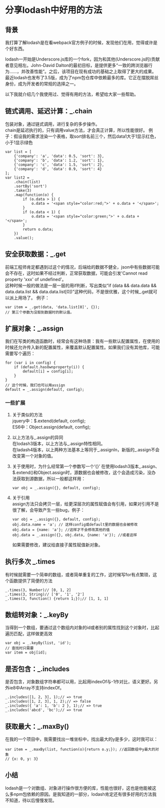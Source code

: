 # 分享lodash中好用的方法

## 背景
我打算了解lodash是在看webpack官方例子的时候，发现他们在用，觉得或许是个好东西。  
  
lodash一开始是Underscore.js库的一个fork，因为和其他(Underscore.js的)贡献者意见相左。John-David Dalton的最初目标，是提供更多“一致的跨浏览器行为……，并改善性能”。之后，该项目在现有成功的基础之上取得了更大的成果。最近lodash也发布了3.5版，成为了npm包仓库中依赖最多的库。它正在摆脱屌丝身份，成为开发者的常规的选择之一。 
  
以下我就介绍几个我使用过、觉得有用的方法，希望给大家一些帮助。

## 链式调用、延迟计算：_.chain  
包装对象，通过链式调用，进行复杂的多步操作。  
chain是延迟执行的，只有调用value方法，才会真正计算，所以性能很好。
例子：假设我的需求渲染一个表格，取sort排名前三个，然后data1大于1显示红色，小于1显示绿色
```
var list = [
    {'company': 'a', 'data': 0.5, 'sort': 3},
    {'company': 'b', 'data': 1.2, 'sort': 1},
    {'company': 'c', 'data': 1.5, 'sort': 2},
    {'company': 'd', 'data': 0.9, 'sort': 4}
];
var list2 = _
    .chain(list)
    .sortBy('sort')
    .take(3)
    .map(function(o) {
        if (o.data > 1) {
            o.data = '<span style="color:red;">' + o.data + '</span>';
        }
        if (o.data < 1) {
            o.data = '<span style="color:green;">' + o.data + '</span>';
        }
        return o.data;
    })
    .value();
```
## 安全获取数据：_.get  
前端工程师肯定都遇到过这个的情况，后端给的数据不健全，json中有些数据可能会不存在，这时如果不经过判断，正常获取数据，可能会引发'Cannot read property 'xxx' of undefined'。  
这种时候一般的做法是一层一层的用if判断，写出类似“if (data && data.data && data.data.list && data.data.list[0])”这种代码，不是很优雅，这个时候_.get就可以派上用场了。
例子：
```
var item = _.get(data, 'data.list[0]', {});
// 第三个参数为没取到数据时的默认值。
```
## 扩展对象：_.assign  
我们在写类的构造函数时，经常会有这种场景：我有一些默认配置属性，在使用的时候还允许传入新的配置属性，来覆盖默认配置属性。如果我们没有其他库，可能需要写个遍历：
```
for (var i in config) {
    if (default.hasOwnproperty(i)) {
        default[i] = config[i];
    }
}
// 这个时候，我们也可以用assign
default = _.assign(default, config);
```
### 一些扩展
1. 关于类似的方法  
    jquery中：$.extend(default, config);  
    ES6中：Object.assign(default, config);

2. 以上方法与_.assign的异同  
    在lodash3版本，以上方法与_.assign特性相同。  
    在ladash4版本，以上两种方法基本上等同于_.assignIn，新版的_.assign不会改变第一个对象的值。

3. 关于使用时，为什么经常第一个参数写一个‘{}’
    在使用lodash3版本_.assign、$.extend()和Object.assign时，源数据也会被修改，这个会造成污染，没办法获取到源数据，所以一般都这样用：
    ```
    var obj = _.assign({}, default, config);
    ```
4. 关于引用  
    assign方法只会拷贝一层，给更深层次的属性赋值会有引用，如果对引用不是很了解，会导致产生一些bug，例子：
    ```
    var obj = _.assign({}, default, config);
    obj.data.name = 'a'; // 这样config或default里的数据也会被修改
    obj.data = {name: 'a'}; //这样才不会修改其他的值
    obj.data = _.assign({}, obj.data, {name: 'a'}); //或者这样
    ```
    如果需要修改，建议给直接子属性赋值新对象。
## 执行多次 _.times  
有时候就需要一个简单的数组，或者简单重复的工作，这时候写for有点繁琐，这个函数提供了简便的方法
```
_.times(3, Number)// [0, 1, 2]
_.times(3, String)// ['0', '1', '2']
_.times(3, function() {return 1;});// [1, 1, 1]
```
## 数组转对象：_.keyBy  
当得到一个数组，要通过这个数组内对象的id或者别的属性找到这个对象时，比起遍历匹配，这样做更高效
```
var obj = _.keyBy(list, 'id');
// 查找时只需要
var item = obj[id];
```
## 是否包含：_.includes  
是否包含，对象数组字符串都可以用，比起用indexOf与-1作对比，语义更好。另外ie8中Array不支持indexOf。
```
_.includes([1, 2, 3], 1);// => true
_.includes([1, 2, 3], 1, 2);// => false
_.includes({ 'a': 1, 'b': 2 }, 1);// => true
_.includes('abcd', 'bc');// => true
```
## 获取最大：_.maxBy()   
在我的一个项目中，我需要找出一堆坐标中，找出最大的y是多少，这时我可以：
```
var item = _.maxBy(list, function(o){return o.y;}); //返回数组中y最大的对象
// {x: 0, y: 3}
```

## 小结  
lodash是一个对数组、对象进行操作很方便的库，性能也很好，这也是他能被这么多npm包依赖的原因。是我知道的一部分，lodash肯定还有很多好用的方法我不知道，待以后慢慢发现。